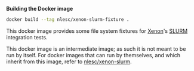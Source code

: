 **Building the Docker image**

```bash
docker build --tag nlesc/xenon-slurm-fixture .
```

This docker image provides some file system fixtures for [Xenon](https://github.com/NLeSC/Xenon)'s [SLURM](https://slurm.schedmd.com/) integration tests.

This docker image is an intermediate image; as such it is not meant to be run by itself. For docker images that can run by themselves, and which inherit from this image, refer to [nlesc/xenon-slurm](https://hub.docker.com/r/nlesc/xenon-slurm/).

